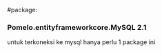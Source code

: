 #package:
### Pomelo.entityframeworkcore.MySQL 2.1
untuk terkoneksi ke mysql hanya perlu 1 package ini
